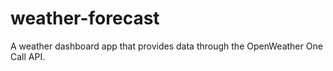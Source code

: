 # weather-forecast
A weather dashboard app that provides data through the OpenWeather One Call API.
